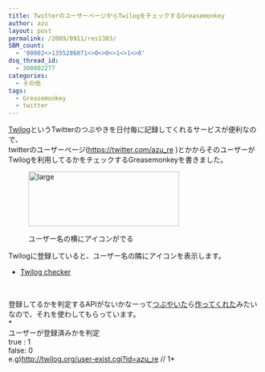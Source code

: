```yaml
---
title: TwitterのユーザーページからTwilogをチェックするGreasemonkey
author: azu
layout: post
permalink: /2009/0911/res1303/
SBM_count:
  - '00002<>1355286071<>0<>0<>1<>1<>0'
dsq_thread_id:
  - 300802277
categories:
  - その他
tags:
  - Greasemonkey
  - twitter
---
```

[Twilog][1]というTwitterのつぶやきを日付毎に記録してくれるサービスが便利なので、  
twitterのユーザーページ(https://twitter.com/azu_re )とかからそのユーザーがTwilogを利用してるかをチェックするGreasemonkeyを書きました。<figure id="attachment_1304" style="width: 300px;" class="wp-caption alignnone">

[<img class="size-medium wp-image-1304" title="large" src="http://efcl.info/wp-content/uploads/2009/09/large-300x109.png" alt="large" width="300" height="109" />][2]<figcaption class="wp-caption-text">ユーザー名の横にアイコンがでる</figcaption></figure> 
Twilogに登録していると、ユーザー名の隣にアイコンを表示します。

*   [Twilog checker][3]

<br class="spacer_" />

登録してるかを判定するAPIがないかなーって[つぶやいた][4]ら[作ってくれた][5]みたいなので、それを使わしてもらっています。  
*  
ユーザーが登録済みかを判定  
true : 1   
false: 0   
e.g)<http://twilog.org/user-exist.cgi?id=azu_re> // 1*

 [1]: http://twilog.org/
 [2]: http://efcl.info/wp-content/uploads/2009/09/large.png
 [3]: http://userscripts.org/scripts/show/57387
 [4]: http://twitter.com/azu_re/status/3864502565
 [5]: http://twitter.com/ropross/statuses/3886731176